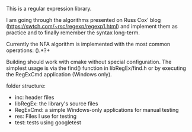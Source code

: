 This is a regular expression library.

I am going through the algorithms presented on Russ Cox' blog (https://swtch.com/~rsc/regexp/regexp1.html) and implement them as practice and to finally remember the syntax long-term.

Currently the NFA algorithm is implemented with the most common operations: ().*?+

Building should work with cmake without special configuration. The simplest usage is via the find() function in libRegEx/find.h or by executing the RegExCmd application (Windows only).

folder structure:
- inc: header files
- libRegEx: the library's source files
- RegExCmd: a simple Windows-only applications for manual testing
- res: Files I use for testing
- test: tests using googletest
